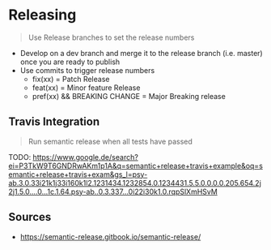 # Releasing

> Use Release branches to set the release numbers

* Develop on a dev branch and merge it to the release branch (i.e. master) once you are ready to publish
* Use commits to trigger release numbers
	* fix(xx) = Patch Release
	* feat(xx) = Minor feature Release
	* pref(xx) && BREAKING CHANGE = Major Breaking release

## Travis Integration

> Run semantic release when all tests have passed

TODO: https://www.google.de/search?ei=P3TkW9T6GNDRwAKm1p1A&q=semantic+release+travis+example&oq=semantic+release+travis+exam&gs_l=psy-ab.3.0.33i21k1j33i160k1l2.1231434.1232854.0.1234431.5.5.0.0.0.0.205.654.2j2j1.5.0....0...1c.1.64.psy-ab..0.3.337...0i22i30k1.0.rqpSlXmHSvM

## Sources

* <https://semantic-release.gitbook.io/semantic-release/>